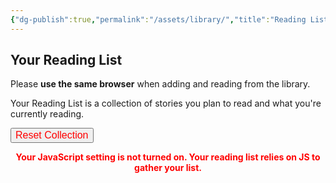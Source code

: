 ```yaml
---
{"dg-publish":true,"permalink":"/assets/library/","title":"Reading List","hide":true}
---
```


## Your Reading List

Please **use the same browser** when adding and reading from the library.

Your Reading List is a collection of stories you plan to read and what you're currently reading.

<button id="reset-collection" class="squared-button" style="color: red; font-size: 16px;">Reset Collection</button>
<div id="library-display"></div>

<script src="https://starryxoxo.github.io/treeajmgar/src/helpers/user/scripts/library.js"></script>

<noscript>
  <p style="color: red; font-weight: bold; text-align: center;">
    Your JavaScript setting is not turned on. Your reading list relies on JS to gather your list.
  </p>
</noscript>
